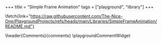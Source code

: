 +++
title = "Simple Frame Animation"
tags = ["playground", "library"]
+++

\fetch{link="https://raw.githubusercontent.com/The-Nice-One/PlaygroundProjects/refs/heads/main/Libraries/SimpleFrameAnimation/README.md"}

\header{Comments}{comments}
\playgroundCommentWidget
